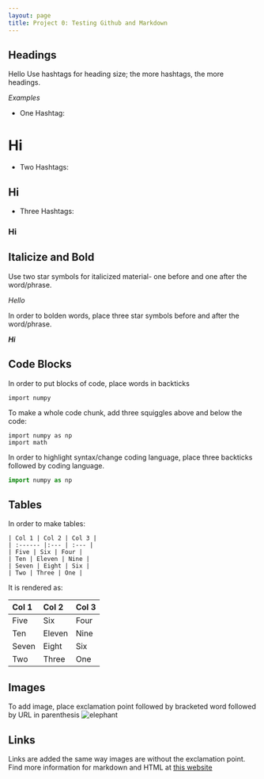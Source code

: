 ```yaml
---
layout: page
title: Project 0: Testing Github and Markdown
---
```


## Headings
Hello
Use hashtags for heading size; the more hashtags, the more headings.

*Examples*
- One Hashtag:
# Hi
- Two Hashtags:
## Hi
- Three Hashtags: 
### Hi

## Italicize and Bold
Use two star symbols for italicized material- one before and one after the word/phrase. 

*Hello*

In order to bolden words, place three star symbols before and after the word/phrase.

***Hi***

## Code Blocks
In order to put blocks of code, place words in backticks

`import numpy`

To make a whole code chunk, add three squiggles above and below the code:
~~~
import numpy as np
import math
~~~
In order to highlight syntax/change coding language, place three backticks followed by coding language.
```python
import numpy as np
```

## Tables
In order to make tables:
~~~
| Col 1 | Col 2 | Col 3 |
| :------ |:--- | :--- |
| Five | Six | Four |
| Ten | Eleven | Nine |
| Seven | Eight | Six |
| Two | Three | One |
~~~
It is rendered as:


| Col 1 | Col 2 | Col 3 |
| :------ |:--- | :--- |
| Five | Six | Four |
| Ten | Eleven | Nine |
| Seven | Eight | Six |
| Two | Three | One |



## Images
To add image, place exclamation point followed by bracketed word followed by URL in parenthesis
![elephant](https://cdn.pixabay.com/photo/2016/11/14/04/45/elephant-1822636_1280.jpg)

## Links
Links are added the same way images are without the exclamation point. Find more information for markdown and HTML at [this website](https://www.markdownguide.org/basic-syntax/)

